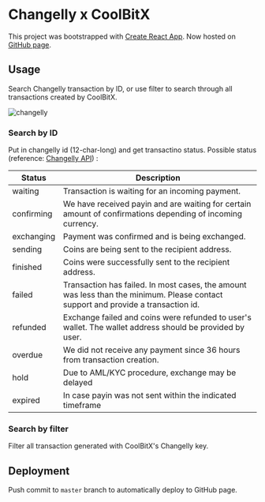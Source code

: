 # Changelly x CoolBitX

This project was bootstrapped with [Create React App](https://github.com/facebook/create-react-app). Now hosted on [GitHub page](https://coolbitx-technology.github.io/changelly-log/).

## Usage

Search Changelly transaction by ID, or use filter to search through all transactions created by CoolBitX.

![changelly](https://i.imgur.com/SqLPLz3.png)

### Search by ID

Put in changelly id (12-char-long) and get transactino status. Possible status (reference: [Changelly API](https://github.com/changelly/api-changelly)) :

|**Status**|**Description**|
|----------|---------------|
|waiting|Transaction is waiting for an incoming payment.|
|confirming|We have received payin and are waiting for certain amount of confirmations depending of incoming currency.|
|exchanging|Payment was confirmed and is being exchanged.|
|sending|Coins are being sent to the recipient address.|
|finished|Coins were successfully sent to the recipient address.|
|failed|Transaction has failed. In most cases, the amount was less than the minimum. Please contact support and provide a transaction id.|
|refunded|Exchange failed and coins were refunded to user's wallet. The wallet address should be provided by user.|
|overdue|We did not receive any payment since 36 hours from transaction creation.|
|hold|Due to AML/KYC procedure, exchange may be delayed|
|expired|In case payin was not sent within the indicated timeframe|

### Search by filter

Filter all transaction generated with CoolBitX's Changelly key.

## Deployment

Push commit to `master` branch to automatically deploy to GitHub page. 